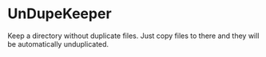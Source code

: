 UnDupeKeeper
============

Keep a directory without duplicate files. Just copy files to there and they will be automatically unduplicated.